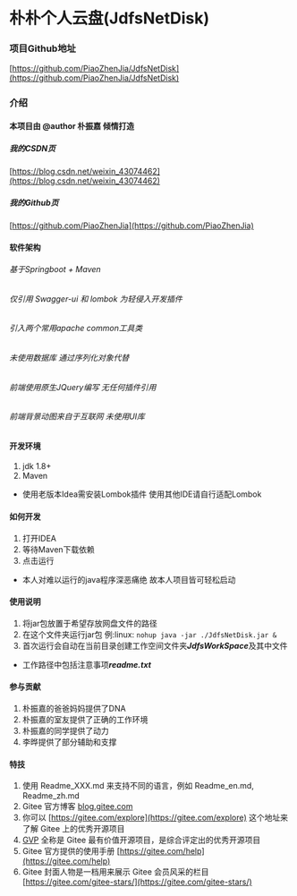 # 朴朴个人云盘(JdfsNetDisk)

### 项目Github地址

[https://github.com/PiaoZhenJia/JdfsNetDisk](https://github.com/PiaoZhenJia/JdfsNetDisk)

### 介绍

#### 本项目由 @author 朴振嘉 倾情打造

##### 我的CSDN页

[https://blog.csdn.net/weixin_43074462](https://blog.csdn.net/weixin_43074462)

##### 我的Github页

[https://github.com/PiaoZhenJia](https://github.com/PiaoZhenJia)

#### 软件架构

###### 基于Springboot + Maven

###### 仅引用 Swagger-ui 和 lombok 为轻侵入开发插件

###### 引入两个常用apache common工具类

###### 未使用数据库 通过序列化对象代替

###### 前端使用原生JQuery编写 无任何插件引用

###### 前端背景动图来自于互联网 未使用UI库

#### 开发环境

1. jdk 1.8+
2. Maven
* 使用老版本Idea需安装Lombok插件 使用其他IDE请自行适配Lombok

#### 如何开发

1. 打开IDEA
2. 等待Maven下载依赖
3. 点击运行

* 本人对难以运行的java程序深恶痛绝 故本人项目皆可轻松启动

#### 使用说明

1. 将jar包放置于希望存放网盘文件的路径
2. 在这个文件夹运行jar包 例:linux: ```nohup java -jar ./JdfsNetDisk.jar &```
3. 首次运行会自动在当前目录创建工作空间文件夹***JdfsWorkSpace***及其中文件
* 工作路径中包括注意事项***readme.txt***


#### 参与贡献

1. 朴振嘉的爸爸妈妈提供了DNA
2. 朴振嘉的室友提供了正确的工作环境
3. 朴振嘉的同学提供了动力
4. 李晔提供了部分辅助和支撑

#### 特技

1. 使用 Readme\_XXX.md 来支持不同的语言，例如 Readme\_en.md, Readme\_zh.md
2. Gitee 官方博客 [blog.gitee.com](https://blog.gitee.com)
3. 你可以 [https://gitee.com/explore](https://gitee.com/explore) 这个地址来了解 Gitee 上的优秀开源项目
4. [GVP](https://gitee.com/gvp) 全称是 Gitee 最有价值开源项目，是综合评定出的优秀开源项目
5. Gitee 官方提供的使用手册 [https://gitee.com/help](https://gitee.com/help)
6. Gitee 封面人物是一档用来展示 Gitee 会员风采的栏目 [https://gitee.com/gitee-stars/](https://gitee.com/gitee-stars/)
